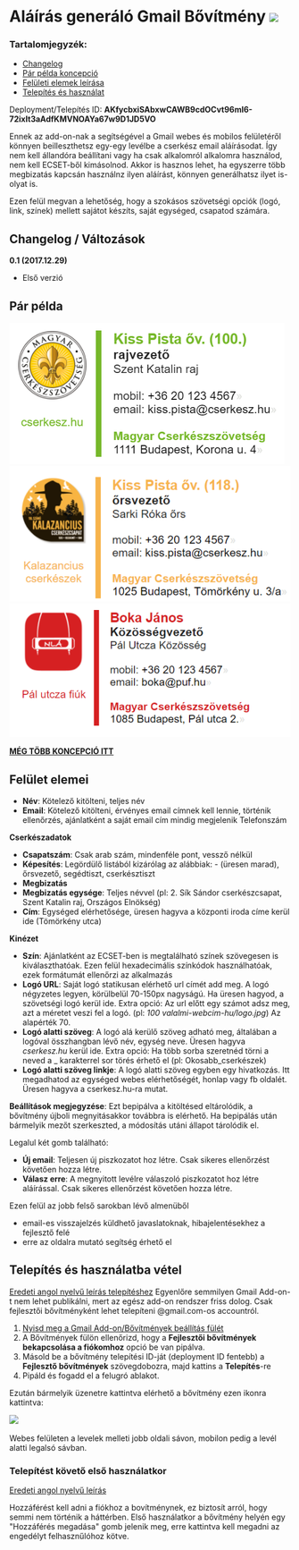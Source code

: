 # Aláírás generáló Gmail Bővítmény ![](https://www.gstatic.com/images/icons/material/system/2x/gesture_black_24dp.png)

### Tartalomjegyzék:
- [Changelog](https://github.com/daunera/Scout-Signature/blob/master/README.md#changelog--v%C3%A1ltoz%C3%A1sok)
- [Pár példa koncepció](https://github.com/daunera/Scout-Signature/blob/master/README.md#p%C3%A1r-p%C3%A9lda)
- [Felületi elemek leírása](https://github.com/daunera/Scout-Signature/blob/master/README.md#fel%C3%BClet-elemei)
- [Telepítés és használat](https://github.com/daunera/Scout-Signature/blob/master/README.md#telep%C3%ADt%C3%A9s-%C3%A9s-haszn%C3%A1latba-v%C3%A9tel)

Deployment/Telepítés ID: __AKfycbxiSAbxwCAWB9cdOCvt96ml6-72ixIt3aAdfKMVNOAYa67w9D1JD5VO__

Ennek az add-on-nak a segítségével a Gmail webes és mobilos felületéről könnyen beilleszthetsz egy-egy levélbe a cserkész email aláírásodat. Így nem kell állandóra beállítani vagy ha csak alkalomról  alkalomra használod, nem kell ECSET-ből kimásolnod. Akkor is hasznos lehet, ha egyszerre több megbizatás kapcsán használnz ilyen aláírást, könnyen generálhatsz ilyet is-olyat is.

Ezen felül megvan a lehetőség, hogy a szokásos szövetségi opciók (logó, link, színek) mellett sajátot készíts, saját egységed, csapatod számára.

## Changelog / Változások

__0.1 (2017.12.29)__
- Első verzió

## Pár példa

![](https://github.com/daunera/Scout-Signature/blob/master/pics/sign01.PNG)
![](https://github.com/daunera/Scout-Signature/blob/master/pics/sign06.PNG)
![](https://github.com/daunera/Scout-Signature/blob/master/pics/sign10.PNG)

__[MÉG TÖBB KONCEPCIÓ ITT](https://photos.app.goo.gl/nKFlu7gx5Hiv5Vc23)__

## Felület elemei

- __Név__: Kötelező kitölteni, teljes név
- __Email__: Kötelező kitölteni, érvényes email címnek kell lennie, történik ellenőrzés, ajánlatként a saját email cím mindig megjelenik
Telefonszám


__Cserkészadatok__
- __Csapatszám__: Csak arab szám, mindenféle pont, vessző nélkül
- __Képesítés__: Legördülő listából kizárólag az alábbiak: - (üresen marad), őrsvezető, segédtiszt, cserkésztiszt
- __Megbizatás__
- __Megbizatás egysége__: Teljes névvel (pl: 2. Sík Sándor cserkészcsapat, Szent Katalin raj, Országos Elnökség)
- __Cím__: Egységed elérhetősége, üresen hagyva a központi iroda címe kerül ide (Tömörkény utca)


__Kinézet__
- __Szín__: Ajánlatként az ECSET-ben is megtalálható színek szövegesen is kiválaszthatóak. Ezen felül hexadecimális színkódok használhatóak, ezek formátumát ellenőrzi az alkalmazás
- __Logó URL__: Saját logó statikusan elérhető url címét add meg. A logó négyzetes legyen, körülbelül 70-150px nagyságú. Ha üresen hagyod, a szövetségi logó kerül ide. Extra opció: Az url előtt egy számot adsz meg, azt a méretet veszi fel a logó. (pl: _100 valalmi-webcim-hu/logo.jpg_) Az alapérték 70.
- __Logó alatti szöveg__: A logó alá kerülő szöveg adható meg, általában a logóval összhangban lévő név, egység neve. Üresen hagyva _cserkesz.hu_ kerül ide. Extra opció: Ha több sorba szeretnéd törni a neved a _ karakterrel sor törés érhető el (pl: Okosabb_cserkészek)
- __Logó alatti szöveg linkje__: A logó alatti szöveg egyben egy hivatkozás. Itt megadhatod az egységed webes elérhetőségét, honlap vagy fb oldalét. Üresen hagyva a cserkesz.hu-ra mutat.

__Beállítások megjegyzése__: Ezt bepipálva a kitöltésed eltárolódik, a bővítmény újboli megnyitásakkor továbbra is elérhető. Ha bepipálás után bármelyik mezőt szerkeszted, a módosítás utáni állapot tárolódik el.

Legalul két gomb található:
- __Új email__: Teljesen új piszkozatot hoz létre. Csak sikeres ellenőrzést követően hozza létre.
- __Válasz erre__: A megnyitott levélre válaszoló piszkozatot hoz létre aláírással. Csak sikeres ellenőrzést követően hozza létre.

Ezen felül az jobb felső sarokban lévő almenüből
- email-es visszajelzés küldhető javaslatoknak, hibajelentésekhez a fejlesztő felé
- erre az oldalra mutató segítség érhető el

## Telepítés és használatba vétel
[Eredeti angol nyelvű leírás telepítéshez](https://developers.google.com/gmail/add-ons/how-tos/install-unpublished)
Egyenlőre semmilyen Gmail Add-on-t nem lehet publikálni, mert az egész add-on rendszer friss dolog. Csak fejlesztői bővítményként lehet telepíteni @gmail.com-os accountról.

1. [Nyisd meg a Gmail Add-on/Bővítmények beállítás fülét](https://mail.google.com/mail/#settings/addons)
2. A Bővítmények fülön ellenőrizd, hogy a __Fejlesztői bővítmények bekapcsolása a fiókomhoz__ opció be van pipálva.
3. Másold be a bővítmény telepítési ID-ját (deployment ID fentebb) a __Fejlesztő bővítmények__ szövegdobozra, majd kattins a __Telepítés__-re
4. Pipáld és fogadd el a felugró ablakot.

Ezután bármelyik üzenetre kattintva elérhető a bővítmény ezen ikonra kattintva: 

![](https://www.gstatic.com/images/icons/material/system/2x/gesture_black_24dp.png)

Webes felületen a levelek melleti jobb oldali sávon, mobilon pedig a levél alatti legalsó sávban.

### Telepítést követő első használatkor
[Eredeti angol nyelvű leírás](https://developers.google.com/gmail/add-ons/how-tos/authorizing)

Hozzáférést kell adni a fiókhoz a bovítménynek, ez biztosít arról, hogy semmi nem történik a háttérben. Első használatkor a bővítmény helyén egy "Hozzáférés megadása" gomb jelenik meg, erre kattintva kell megadni az engedélyt felhasznűlóhoz kötve.
